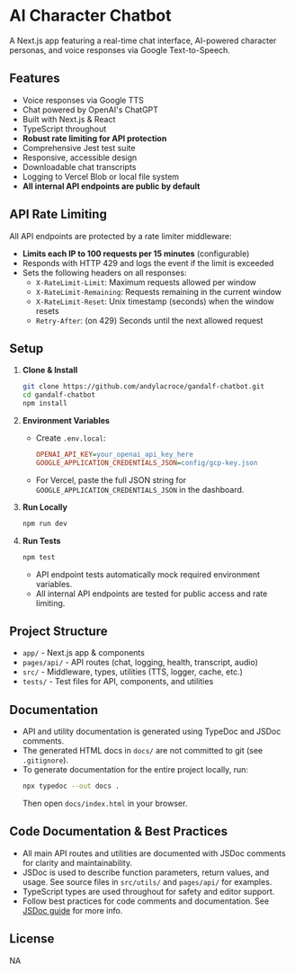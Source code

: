 # AI Character Chatbot

A Next.js app featuring a real-time chat interface, AI-powered character personas, and voice responses via Google Text-to-Speech.

## Features

- Voice responses via Google TTS
- Chat powered by OpenAI's ChatGPT
- Built with Next.js & React
- TypeScript throughout
- **Robust rate limiting for API protection**
- Comprehensive Jest test suite
- Responsive, accessible design
- Downloadable chat transcripts
- Logging to Vercel Blob or local file system
- **All internal API endpoints are public by default**

## API Rate Limiting

All API endpoints are protected by a rate limiter middleware:

- **Limits each IP to 100 requests per 15 minutes** (configurable)
- Responds with HTTP 429 and logs the event if the limit is exceeded
- Sets the following headers on all responses:
  - `X-RateLimit-Limit`: Maximum requests allowed per window
  - `X-RateLimit-Remaining`: Requests remaining in the current window
  - `X-RateLimit-Reset`: Unix timestamp (seconds) when the window resets
  - `Retry-After`: (on 429) Seconds until the next allowed request

## Setup

1. **Clone & Install**
   ```bash
   git clone https://github.com/andylacroce/gandalf-chatbot.git
   cd gandalf-chatbot
   npm install
   ```
2. **Environment Variables**

   - Create `.env.local`:
     ```ini
     OPENAI_API_KEY=your_openai_api_key_here
     GOOGLE_APPLICATION_CREDENTIALS_JSON=config/gcp-key.json
     ```
   - For Vercel, paste the full JSON string for `GOOGLE_APPLICATION_CREDENTIALS_JSON` in the dashboard.

3. **Run Locally**

   ```bash
   npm run dev
   ```

4. **Run Tests**
   ```bash
   npm test
   ```
   - API endpoint tests automatically mock required environment variables.
   - All internal API endpoints are tested for public access and rate limiting.

## Project Structure

- `app/` - Next.js app & components
- `pages/api/` - API routes (chat, logging, health, transcript, audio)
- `src/` - Middleware, types, utilities (TTS, logger, cache, etc.)
- `tests/` - Test files for API, components, and utilities

## Documentation

- API and utility documentation is generated using TypeDoc and JSDoc comments.
- The generated HTML docs in `docs/` are not committed to git (see `.gitignore`).
- To generate documentation for the entire project locally, run:
  ```bash
  npx typedoc --out docs .
  ```
  Then open `docs/index.html` in your browser.

## Code Documentation & Best Practices

- All main API routes and utilities are documented with JSDoc comments for clarity and maintainability.
- JSDoc is used to describe function parameters, return values, and usage. See source files in `src/utils/` and `pages/api/` for examples.
- TypeScript types are used throughout for safety and editor support.
- Follow best practices for code comments and documentation. See [JSDoc guide](https://jsdoc.app/) for more info.

## License

NA
